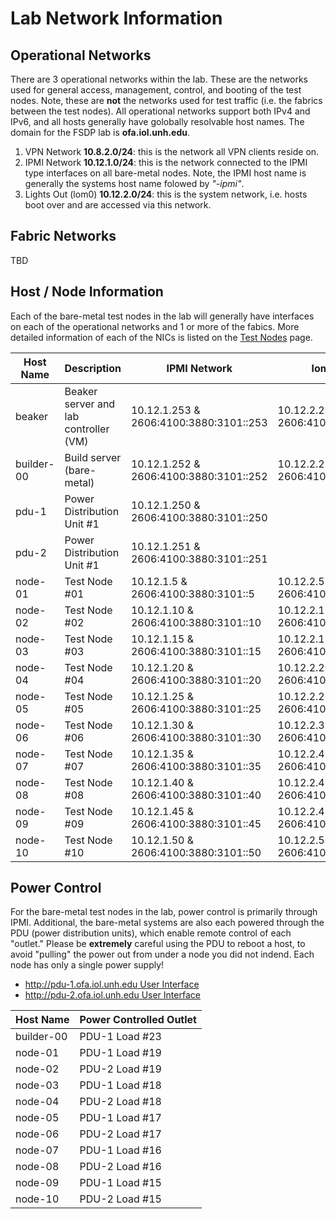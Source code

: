 # Lab Network Information

## Operational Networks

There are 3 operational networks within the lab. These are the networks used for
general access, management, control, and booting of the test nodes. Note, these
are **not** the networks used for test traffic (i.e. the fabrics between the
test nodes).  All operational networks support both IPv4 and IPv6, and all hosts
generally have golobally resolvable host names.  The domain for the FSDP lab is
**ofa.iol.unh.edu**.

1. VPN Network **10.8.2.0/24**: this is the network all VPN clients reside on.
2. IPMI Network **10.12.1.0/24**: this is the network connected to the IPMI type
interfaces on all bare-metal nodes. Note, the IPMI host name is generally the
systems host name folowed by *"-ipmi"*.
3. Lights Out (lom0) **10.12.2.0/24**: this is the system network, i.e. hosts boot
over and are accessed via this network.

## Fabric Networks

TBD

## Host / Node Information

Each of the bare-metal test nodes in the lab will generally have interfaces on
each of the operational networks and 1 or more of the fabics. More detailed
information of each of the NICs is listed on the [Test Nodes](test_nodes.md) page.

| Host Name | Description | IPMI Network | lom0 Network | IB Fabric | ROCE Fabric | OPA Fabric |
| --------- | ----------- | ------------ | ------------ | --------- | ----------- | ---------- |
| beaker| Beaker server and lab controller (VM) | 10.12.1.253 & 2606:4100:3880:3101::253 | 10.12.2.253 & 2606:4100:3880:3102::253 | | | |
| builder-00 | Build server (bare-metal) | 10.12.1.252 & 2606:4100:3880:3101::252 | 10.12.2.252 & 2606:4100:3880:3102::252 | | | Intel NIC |
| pdu-1 | Power Distribution Unit #1 | 10.12.1.250 & 2606:4100:3880:3101::250 |
| pdu-2 | Power Distribution Unit #1 | 10.12.1.251 & 2606:4100:3880:3101::251 |
| node-01 | Test Node #01 | 10.12.1.5 & 2606:4100:3880:3101::5 | 10.12.2.5 & 2606:4100:3880:3102::5 | | Intel NICs | Intel NIC |
| node-02 | Test Node #02 | 10.12.1.10 & 2606:4100:3880:3101::10 | 10.12.2.10 & 2606:4100:3880:3102::10 | | Intel NICs | Intel NIC |
| node-03 | Test Node #03 | 10.12.1.15 & 2606:4100:3880:3101::15 | 10.12.2.15 & 2606:4100:3880:3102::15 | | Chelsio NIC | Intel NIC |
| node-04 | Test Node #04 | 10.12.1.20 & 2606:4100:3880:3101::20 | 10.12.2.20 & 2606:4100:3880:3102::20 | | Chelsio NIC | Intel NIC |
| node-05 | Test Node #05 | 10.12.1.25 & 2606:4100:3880:3101::25 | 10.12.2.25 & 2606:4100:3880:3102::25 | | Chelsio NIC | |
| node-06 | Test Node #06 | 10.12.1.30 & 2606:4100:3880:3101::30 | 10.12.2.30 & 2606:4100:3880:3102::30 | | Chelsio NIC | |
| node-07 | Test Node #07 | 10.12.1.35 & 2606:4100:3880:3101::35 | 10.12.2.45 & 2606:4100:3880:3102::35 |
| node-08 | Test Node #08 | 10.12.1.40 & 2606:4100:3880:3101::40 | 10.12.2.40 & 2606:4100:3880:3102::40 |
| node-09 | Test Node #09 | 10.12.1.45 & 2606:4100:3880:3101::45 | 10.12.2.45 & 2606:4100:3880:3102::45 |
| node-10 | Test Node #10 | 10.12.1.50 & 2606:4100:3880:3101::50 | 10.12.2.50 & 2606:4100:3880:3102::50 |

## Power Control

For the bare-metal test nodes in the lab, power control is primarily through IPMI.
Additional, the bare-metal systems are also each powered through the PDU (power
distribution units), which enable remote control of each "outlet."  Please be
**extremely** careful using the PDU to reboot a host, to avoid "pulling" the power
out from under a node you did not indend.  Each node has only a single power supply!

* [http://pdu-1.ofa.iol.unh.edu User Interface](http://pdu-1.ofa.iol.unh.edu)
* [http://pdu-2.ofa.iol.unh.edu User Interface](http://pdu-2.ofa.iol.unh.edu)

| Host Name | Power Controlled Outlet |
| --------- | ----------------------- |
| builder-00 | PDU-1 Load #23 |
| node-01 | PDU-1 Load #19 |
| node-02 | PDU-2 Load #19 |
| node-03 | PDU-1 Load #18 |
| node-04 | PDU-2 Load #18 |
| node-05 | PDU-1 Load #17 |
| node-06 | PDU-2 Load #17 |
| node-07 | PDU-1 Load #16 |
| node-08 | PDU-2 Load #16 |
| node-09 | PDU-1 Load #15 |
| node-10 | PDU-2 Load #15 |
